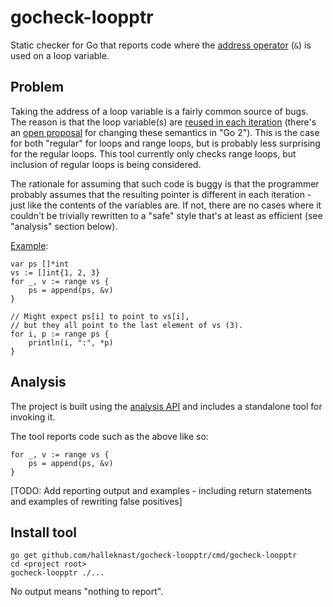 # gocheck-loopptr

Static checker for Go that reports code where the [address operator](https://golang.org/ref/spec#Address_operators) (`&`)
is used on a loop variable.

## Problem

Taking the address of a loop variable is a fairly common source of bugs.
The reason is that the loop variable(s) are [reused in each iteration](https://golang.org/ref/spec#For_range)
(there's an [open proposal](https://github.com/golang/go/issues/20733) for changing these semantics in "Go 2").
This is the case for both "regular" for loops and range loops, but is probably less surprising for the regular loops.
This tool currently only checks range loops, but inclusion of regular loops is being considered.

The rationale for assuming that such code is buggy is that the programmer probably assumes
that the resulting pointer is different in each iteration - just like the contents of the variables are.
If not, there are no cases where it couldn't be trivially rewritten to a "safe" style that's at least as efficient
(see "analysis" section below).

[Example](https://play.golang.org/p/64R8BC_egcz):

```
var ps []*int
vs := []int{1, 2, 3}
for _, v := range vs {
	ps = append(ps, &v)
}

// Might expect ps[i] to point to vs[i],
// but they all point to the last element of vs (3).
for i, p := range ps {
	println(i, ":", *p)
}
```

## Analysis

The project is built using the [analysis API](https://godoc.org/golang.org/x/tools/go/analysis)
and includes a standalone tool for invoking it.

The tool reports code such as the above like so:

```
for _, v := range vs {
	ps = append(ps, &v)
}
```

[TODO: Add reporting output and examples - including return statements and examples of rewriting false positives]

## Install tool

```
go get github.com/halleknast/gocheck-loopptr/cmd/gocheck-loopptr
cd <project root>
gocheck-loopptr ./...
```

No output means "nothing to report".
